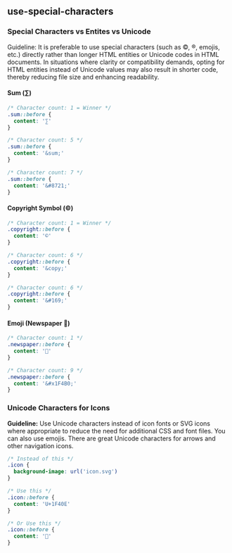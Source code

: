 ## use-special-characters

### Special Characters vs Entites vs Unicode

Guideline: It is preferable to use special characters (such as ©, ®, emojis, etc.) directly rather than longer HTML entities or Unicode codes in HTML documents. In situations where clarity or compatibility demands, opting for HTML entities instead of Unicode values may also result in shorter code, thereby reducing file size and enhancing readability.

#### Sum (∑)

```css
/* Character count: 1 = Winner */
.sum::before {
  content: '∑'
}

/* Character count: 5 */
.sum::before {
  content: '&sum;'
}

/* Character count: 7 */
.sum::before {
  content: '&#8721;'
}
```

#### Copyright Symbol (©)

```css
/* Character count: 1 = Winner */
.copyright::before {
  content: '©'
}

/* Character count: 6 */
.copyright::before {
  content: '&copy;'
}

/* Character count: 6 */
.copyright::before {
  content: '&#169;'
}
```

#### Emoji (Newspaper 📰)

```css
/* Character count: 1 */
.newspaper::before {
  content: '📰'
}

/* Character count: 9 */
.newspaper::before {
  content: '&#x1F4B0;'
}
```

### Unicode Characters for Icons

**Guideline:** Use Unicode characters instead of icon fonts or SVG icons where appropriate to reduce the need for additional CSS and font files. You can also use emojis. There are great Unicode characters for arrows and other navigation icons.

```css
/* Instead of this */
.icon {
  background-image: url('icon.svg')
}

/* Use this */
.icon::before {
  content: 'U+1F40E'
}

/* Or Use this */
.icon::before {
  content: '🐎'
}
```